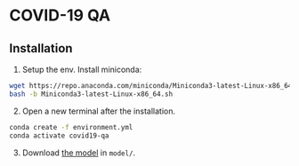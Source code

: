 # COVID-19 QA

## Installation

1. Setup the env. Install miniconda:

  ```bash
  wget https://repo.anaconda.com/miniconda/Miniconda3-latest-Linux-x86_64.sh
  bash -b Miniconda3-latest-Linux-x86_64.sh
  ```

2. Open a new terminal after the installation.

  ```bash
  conda create -f environment.yml
  conda activate covid19-qa
  ```

3. Download [the model](https://drive.google.com/drive/folders/1K-eXgmXytoIELHI8Rq3_dP9BUujBQ9T2?usp=sharing) in `model/`.
